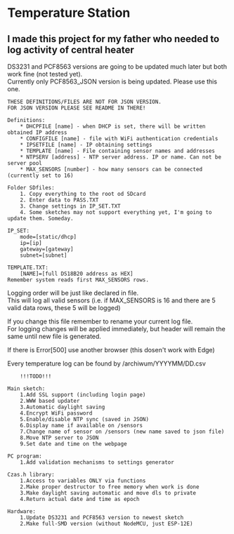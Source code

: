# Temperature Station  
## I made this project for my father who needed to log activity of central heater  

DS3231 and PCF8563 versions are going to be updated much later but both work fine (not tested yet).  
Currently only PCF8563_JSON version is being updated. Please use this one.  

	THESE DEFINITIONS/FILES ARE NOT FOR JSON VERSION.  
	FOR JSON VERSION PLEASE SEE README IN THERE!  
	
	Definitions:  
		* DHCPFILE [name] - when DHCP is set, there will be written obtained IP address  
		* CONFIGFILE [name] - file with WiFi authentication credentials  
		* IPSETFILE [name] - IP obtaining settings    
		* TEMPLATE [name] - File containing sensor names and addresses  
		* NTPSERV [address] - NTP server address. IP or name. Can not be server pool  
		* MAX_SENSORS [number] - how many sensors can be connected (currently set to 16)  

	Folder SDfiles:  
		1. Copy everything to the root od SDcard  
		2. Enter data to PASS.TXT  
		3. Change settings in IP_SET.TXT  
		4. Some sketches may not support everything yet, I'm going to update them. Someday.  

	IP_SET:  
		mode=[static/dhcp]  
		ip=[ip]  
		gateway=[gateway]  
		subnet=[subnet]  
		
	TEMPLATE.TXT:  
		[NAME]=[full DS18B20 address as HEX]  
	Remember system reads first MAX_SENSORS rows.  

Logging order will be just like declared in file.  
This will log all valid sensors (i.e. if MAX_SENSORS is 16 and there are 5 valid data rows, these 5 will be logged)  

If you change this file remember to rename your current log file.  
For logging changes will be applied immediately, but header will remain the same until new file is generated.  

If there is Error[500] use another browser (this dosen't work with Edge)  

Every temperature log can be found by /archiwum/YYYYMM/DD.csv  
	
		!!!TODO!!!  

	Main sketch:  
		1.Add SSL support (including login page)  
		2.WWW based updater  
		3.Automatic daylight saving  
		4.Encrypt WiFi password   
		5.Enable/disable NTP sync (saved in JSON)  
		6.Display name if available on /sensors  
		7.Change name of sensor on /sensors (new name saved to json file)  
		8.Move NTP server to JSON  
		9.Set date and time on the webpage  

	PC program:   
		1.Add validation mechanisms to settings generator  

	Czas.h library:  
		1.Access to variables ONLY via functions  
		2.Make proper destructor to free memory when work is done  
		3.Make daylight saving automatic and move dls to private  
		4.Return actual date and time as epoch  

	Hardware:  
		1.Update DS3231 and PCF8563 version to newest sketch  
		2.Make full-SMD version (without NodeMCU, just ESP-12E)  
